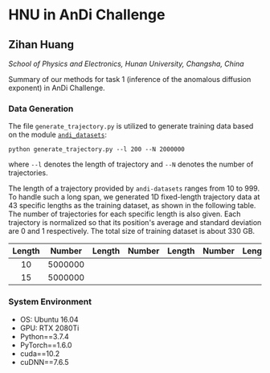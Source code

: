 # HNU in AnDi Challenge

## Zihan Huang

*School of Physics and Electronics, Hunan University, Changsha, China*

Summary of our methods for task 1 (inference of the anomalous diffusion exponent) in AnDi Challenge.

### Data Generation
The file `generate_trajectory.py` is utilized to generate training data based on the module [`andi_datasets`](https://github.com/AnDiChallenge/ANDI_datasets):

`python generate_trajectory.py --l 200 --N 2000000`

where `--l` denotes the length of trajectory and `--N` denotes the number of trajectories.

The length of a trajectory provided by `andi-datasets` ranges from 10 to 999. To handle such a long span, we generated 1D fixed-length trajectory data at 43 specific lengths as the training dataset, as shown in the following table. The number of trajectories for each specific length is also given. Each trajectory is normalized so that its position's average and standard deviation are 0 and 1 respectively. The total size of training dataset is about 330 GB.

| Length | Number | Length | Number | Length | Number | Length | Number |
|  :-:  | :-:   |  :-:  | :-:   | :-: | :-:  | :-:  | :-:  |
| 10    |5000000 |
| 15  | 5000000 |

### System Environment
* OS: Ubuntu 16.04
* GPU: RTX 2080Ti
* Python==3.7.4
* PyTorch==1.6.0
* cuda==10.2
* cuDNN==7.6.5
